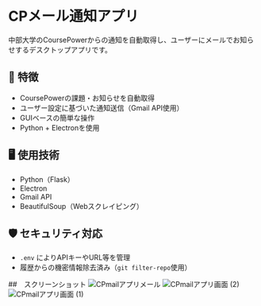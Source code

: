 # CPメール通知アプリ

中部大学のCoursePowerからの通知を自動取得し、ユーザーにメールでお知らせするデスクトップアプリです。

## 🎯 特徴
- CoursePowerの課題・お知らせを自動取得
- ユーザー設定に基づいた通知送信（Gmail API使用）
- GUIベースの簡単な操作
- Python + Electronを使用

## 🖥️ 使用技術
- Python（Flask）
- Electron
- Gmail API
- BeautifulSoup（Webスクレイピング）

## 🛡️ セキュリティ対応
- `.env` によりAPIキーやURL等を管理
- 履歴からの機密情報除去済み（`git filter-repo`使用）

##　スクリーンショット
![CPmailアプリメール](https://github.com/user-attachments/assets/5258714d-366c-4057-983e-a284dcc76b41)
![CPmailアプリ画面 (2)](https://github.com/user-attachments/assets/5280a036-e244-4706-b03f-c7b2fab60e90)
![CPmailアプリ画面 (1)](https://github.com/user-attachments/assets/8ac56b7e-d554-4211-95eb-346b7d72b18a)

